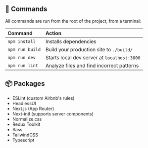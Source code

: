 ## 🧞 Commands
All commands are run from the root of the project, from a terminal:

| Command                   | Action                                           |
| :------------------------ | :----------------------------------------------- |
| `npm install`             | Installs dependencies                            |
| `npm run build`           | Build your production site to `./build/`         |
| `npm run dev`             | Starts local dev server at `localhost:3000`      |
| `npm run lint`            | Analyze files and find incorrect patterns        |

## 📦 Packages
- ESLint (custom Airbnb's rules)
- HeadlessUI
- Next.js (App Router)
- Next-intl (supports server components)
- Normalize.css
- Redux Toolkit
- Sass
- TailwindCSS
- Typescript